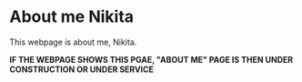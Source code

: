 # About me Nikita

This webpage is about me, Nikita.

**IF THE WEBPAGE SHOWS THIS PGAE, "ABOUT ME" PAGE IS THEN UNDER CONSTRUCTION OR UNDER SERVICE**
